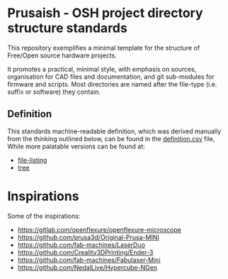 <!--
SPDX-FileCopyrightText: 2022 J.C. Mariscal <jc0x0b@gmail.com>
SPDX-FileCopyrightText: 2022 Robin Vobruba <hoijui.quaero@gmail.com>
SPDX-License-Identifier: GFDL-1.3-or-later
-->

# Prusaish - OSH project directory structure standards

This repository exemplifies a minimal template for the structure of Free/Open
source hardware projects.

It promotes a practical, minimal style,
with emphasis on sources,
organisation for CAD files and documentation,
and git sub-modules for firmware and scripts.
Most directories are named after the file-type
(i.e. suffix or software) they contain.

## Definition

This standards machine-readable definition,
which was derived manually from the thinking outlined below,
can be found in the [definition.csv](definition.csv) file,
While more palatable versions can be found at:

- [file-listing](TODO)
- [tree](TODO)

# Inspirations

Some of the inspirations:

- <https://gitlab.com/openflexure/openflexure-microscope>
- <https://github.com/prusa3d/Original-Prusa-MINI>
- <https://github.com/fab-machines/LaserDuo>
- <https://github.com/Creality3DPrinting/Ender-3>
- <https://github.com/fab-machines/Fabulaser-Mini>
- <https://github.com/NedalLive/Hypercube-NGen>
